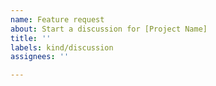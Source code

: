 ```yaml
---
name: Feature request
about: Start a discussion for [Project Name]
title: ''
labels: kind/discussion
assignees: ''

---
```

